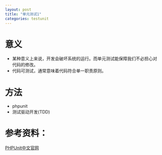 ```yaml
---
layout: post
title: "单元测试1"
categories: testunit
---
```

# 意义
* 某种意义上来说，开发会破坏系统的运行。而单元测试能保障我们不必担心对代码的修改。
* 代码可测试，通常意味着代码符合单一职责原则。

# 方法
* phpunit
* 测试驱动开发(TDD)

# 参考资料：
[PHPUnit中文官网](http://www.phpunit.cn/)
